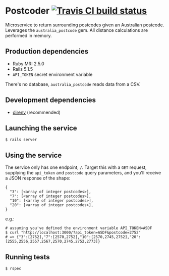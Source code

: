# Postcoder [![Travis CI build status](https://travis-ci.org/fivegoodfriends/postcoder.svg?branch=master)](https://travis-ci.org/fivegoodfriends/postcoder)

Microservice to return surrounding postcodes given an Australian postcode.
Leverages the `australia_postcode` gem. All distance calculations are performed
in memory.

## Production dependencies

- Ruby MRI 2.5.0
- Rails 5.1.5
- `API_TOKEN` secret environment variable

There's no database, `australia_postcode` reads data from a CSV.

## Development dependencies

- [direnv](https://direnv.net/) (recommended)

## Launching the service

```
$ rails server
```

## Using the service

The service only has one endpoint, `/`. Target this with a `GET` request,
supplying the `api_token` and `postcode` query parameters, and you'll receive a
JSON response of the shape:
```
{
  "3": [<array of integer postcodes>],
  "7": [<array of integer postcodes>],
  "10": [<array of integer postcodes>],
  "20": [<array of integer postcodes>],
}
```

e.g.:
```
# assuming you've defined the environment variable API_TOKEN=ASDF
$ curl "http://localhost:3000/?api_token=ASDF&postcode=2752"
# => {"3":[2752],"7":[2570,2752],"10":[2570,2745,2752],"20":[2555,2556,2557,2567,2570,2745,2752,2773]}
```

## Running tests

```
$ rspec
```
